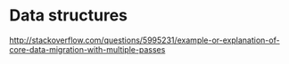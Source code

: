 # Data structures 

http://stackoverflow.com/questions/5995231/example-or-explanation-of-core-data-migration-with-multiple-passes